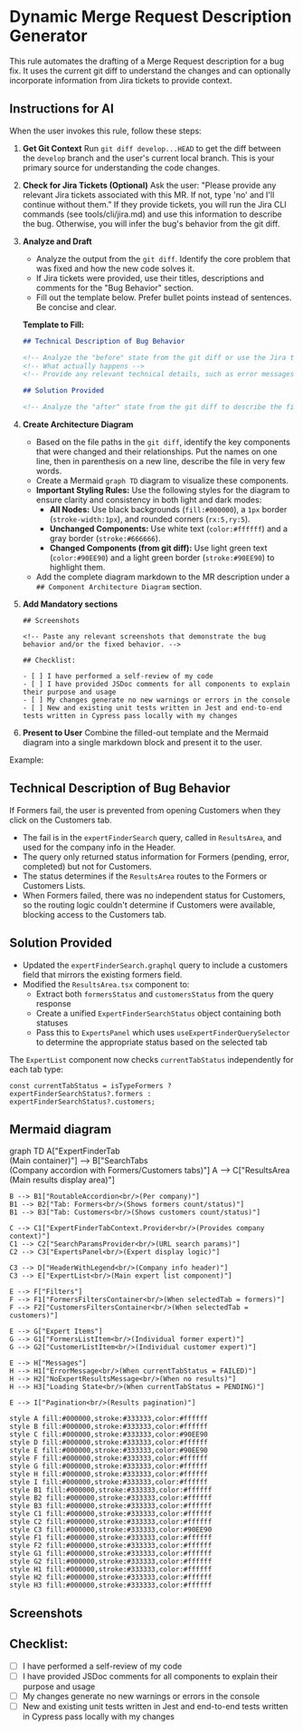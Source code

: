 # Dynamic Merge Request Description Generator

This rule automates the drafting of a Merge Request description for a bug fix. It uses the current git diff to understand the changes and can optionally incorporate information from Jira tickets to provide context.

## Instructions for AI

When the user invokes this rule, follow these steps:

1.  **Get Git Context**
    Run `git diff develop...HEAD` to get the diff between the `develop` branch and the user's current local branch. This is your primary source for understanding the code changes.

2.  **Check for Jira Tickets (Optional)**
    Ask the user: "Please provide any relevant Jira tickets associated with this MR. If not, type 'no' and I'll continue without them." If they provide tickets, you will run the Jira CLI commands (see tools/cli/jira.md) and use this information to describe the bug. Otherwise, you will infer the bug's behavior from the git diff.

3.  **Analyze and Draft**
    -   Analyze the output from the `git diff`. Identify the core problem that was fixed and how the new code solves it.
    -   If Jira tickets were provided, use their titles, descriptions and comments for the "Bug Behavior" section.
    -   Fill out the template below. Prefer bullet points instead of sentences. Be concise and clear.

    **Template to Fill:**
    ````markdown
    ## Technical Description of Bug Behavior

    <!-- Analyze the "before" state from the git diff or use the Jira ticket description to explain what was happening. -->
    <!-- What actually happens -->
    <!-- Provide any relevant technical details, such as error messages or stack traces. -->

    ## Solution Provided

    <!-- Analyze the "after" state from the git diff to describe the fix. Explain the new logic or changes. -->
    ````

4.  **Create Architecture Diagram**
    -   Based on the file paths in the `git diff`, identify the key components that were changed and their relationships. Put the names on one line, then in parenthesis on a new line, describe the file in very few words.
    -   Create a Mermaid `graph TD` diagram to visualize these components.
    -   **Important Styling Rules:** Use the following styles for the diagram to ensure clarity and consistency in both light and dark modes:
        -   **All Nodes:** Use black backgrounds (`fill:#000000`), a `1px` border (`stroke-width:1px`), and rounded corners (`rx:5,ry:5`).
        -   **Unchanged Components:** Use white text (`color:#ffffff`) and a gray border (`stroke:#666666`).
        -   **Changed Components (from git diff):** Use light green text (`color:#90EE90`) and a light green border (`stroke:#90EE90`) to highlight them.
    -   Add the complete diagram markdown to the MR description under a `## Component Architecture Diagram` section.

5. **Add Mandatory sections**
    ```
    ## Screenshots

    <!-- Paste any relevant screenshots that demonstrate the bug behavior and/or the fixed behavior. -->

    ## Checklist:

    - [ ] I have performed a self-review of my code
    - [ ] I have provided JSDoc comments for all components to explain their purpose and usage
    - [ ] My changes generate no new warnings or errors in the console
    - [ ] New and existing unit tests written in Jest and end-to-end tests written in Cypress pass locally with my changes
    ```    

6.  **Present to User**
    Combine the filled-out template and the Mermaid diagram into a single markdown block and present it to the user.

Example:

## Technical Description of Bug Behavior

<!-- What actually happens -->
If Formers fail, the user is prevented from opening Customers when they click on the Customers tab.

- The fail is in the `expertFinderSearch` query, called in `ResultsArea`, and used for the company info in the Header. 
- The query only returned status information for Formers (pending, error, completed) but not for Customers. 
- The status determines if the `ResultsArea` routes to the Formers or Customers Lists. 
- When Formers failed, there was no independent status for Customers, so the routing logic couldn't determine if Customers were available, blocking access to the Customers tab.

## Solution Provided
- Updated the `expertFinderSearch.graphql` query to include a customers field that mirrors the existing formers field.
- Modified the `ResultsArea.tsx` component to:
  - Extract both `formersStatus` and `customersStatus` from the query response
  - Create a unified `ExpertFinderSearchStatus` object containing both statuses
  - Pass this to `ExpertsPanel` which uses `useExpertFinderQuerySelector` to determine the appropriate status based on the selected tab

The `ExpertList` component now checks `currentTabStatus` independently for each tab type:

```const currentTabStatus = isTypeFormers ? expertFinderSearchStatus?.formers : expertFinderSearchStatus?.customers;```

## Mermaid diagram
graph TD
    A["ExpertFinderTab<br/>(Main container)"] --> B["SearchTabs<br/>(Company accordion with Formers/Customers tabs)"]
    A --> C["ResultsArea<br/>(Main results display area)"]
    
    B --> B1["RoutableAccordion<br/>(Per company)"]
    B1 --> B2["Tab: Formers<br/>(Shows formers count/status)"]
    B1 --> B3["Tab: Customers<br/>(Shows customers count/status)"]
    
    C --> C1["ExpertFinderTabContext.Provider<br/>(Provides company context)"]
    C1 --> C2["SearchParamsProvider<br/>(URL search params)"]
    C2 --> C3["ExpertsPanel<br/>(Expert display logic)"]
    
    C3 --> D["HeaderWithLegend<br/>(Company info header)"]
    C3 --> E["ExpertList<br/>(Main expert list component)"]
    
    E --> F["Filters"]
    F --> F1["FormersFiltersContainer<br/>(When selectedTab = formers)"]
    F --> F2["CustomersFiltersContainer<br/>(When selectedTab = customers)"]
    
    E --> G["Expert Items"]
    G --> G1["FormersListItem<br/>(Individual former expert)"]
    G --> G2["CustomerListItem<br/>(Individual customer expert)"]
    
    E --> H["Messages"]
    H --> H1["ErrorMessage<br/>(When currentTabStatus = FAILED)"]
    H --> H2["NoExpertResultsMessage<br/>(When no results)"]
    H --> H3["Loading State<br/>(When currentTabStatus = PENDING)"]
    
    E --> I["Pagination<br/>(Results pagination)"]
    
    style A fill:#000000,stroke:#333333,color:#ffffff
    style B fill:#000000,stroke:#333333,color:#ffffff
    style C fill:#000000,stroke:#333333,color:#90EE90
    style D fill:#000000,stroke:#333333,color:#ffffff
    style E fill:#000000,stroke:#333333,color:#90EE90
    style F fill:#000000,stroke:#333333,color:#ffffff
    style G fill:#000000,stroke:#333333,color:#ffffff
    style H fill:#000000,stroke:#333333,color:#ffffff
    style I fill:#000000,stroke:#333333,color:#ffffff
    style B1 fill:#000000,stroke:#333333,color:#ffffff
    style B2 fill:#000000,stroke:#333333,color:#ffffff
    style B3 fill:#000000,stroke:#333333,color:#ffffff
    style C1 fill:#000000,stroke:#333333,color:#ffffff
    style C2 fill:#000000,stroke:#333333,color:#ffffff
    style C3 fill:#000000,stroke:#333333,color:#90EE90
    style F1 fill:#000000,stroke:#333333,color:#ffffff
    style F2 fill:#000000,stroke:#333333,color:#ffffff
    style G1 fill:#000000,stroke:#333333,color:#ffffff
    style G2 fill:#000000,stroke:#333333,color:#ffffff
    style H1 fill:#000000,stroke:#333333,color:#ffffff
    style H2 fill:#000000,stroke:#333333,color:#ffffff
    style H3 fill:#000000,stroke:#333333,color:#ffffff

## Screenshots

<!-- Paste any relevant screenshots that demonstrate the bug behavior and/or the fixed behavior. -->

## Checklist:

- [ ] I have performed a self-review of my code
- [ ] I have provided JSDoc comments for all components to explain their purpose and usage
- [ ] My changes generate no new warnings or errors in the console
- [ ] New and existing unit tests written in Jest and end-to-end tests written in Cypress pass locally with my changes
